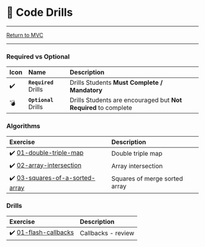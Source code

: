 # :dart: Code Drills

<hr> 

[Return to MVC](../README.md)

<hr> 

### Required vs Optional

| Icon | Name | Description |
|:--|:--|:--|
| :heavy_check_mark:  | **`Required`** Drills  | Drills Students **Must Complete / Mandatory** |
| :bomb:  | **`Optional`** Drills  | Drills Students are encouraged but **Not Required** to complete |

### Algorithms

|  Exercise |  Description |
|:--	|:--
| :heavy_check_mark: [01-double-triple-map](00-algorithms/01-double-triple-map/README.md) | Double triple map
| :heavy_check_mark: [02-array-intersection](00-algorithms/02-array-intersection/README.md) | Array intersection
| :heavy_check_mark: [03-squares-of-a-sorted-array](00-algorithms/03-squares-of-a-sorted-array/README.md) | Squares of merge sorted array

### Drills

|  Exercise |  Description |
|:--	|:--
| :heavy_check_mark: [01-flash-callbacks](01-flash-callbacks/README.md) | Callbacks - review